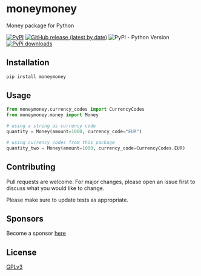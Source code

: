 # moneymoney

Money package for Python

[![PyPI](https://img.shields.io/pypi/v/moneymoney)](https://pypi.org/project/moneymoney/)
[![GitHub release (latest by date)](https://img.shields.io/github/v/release/w0rmr1d3r/moneymoney)](https://github.com/w0rmr1d3r/moneymoney/releases)
![PyPI - Python Version](https://img.shields.io/pypi/pyversions/moneymoney)
[![PyPi downloads](https://img.shields.io/pypi/dm/moneymoney?label=PyPi%20downloads)](https://pypistats.org/packages/moneymoney)

## Installation

```bash
pip install moneymoney
```

## Usage

```python
from moneymoney.currency_codes import CurrencyCodes
from moneymoney.money import Money

# using a string as currency code
quantity = Money(amount=1000, currency_code="EUR")

# using currency codes from this package
quantity_two = Money(amount=1000, currency_code=CurrencyCodes.EUR)
```

## Contributing

Pull requests are welcome. For major changes, please open an issue first
to discuss what you would like to change.

Please make sure to update tests as appropriate.

## Sponsors

Become a sponsor [here](https://github.com/sponsors/w0rmr1d3r)

## License

[GPLv3](LICENSE)
